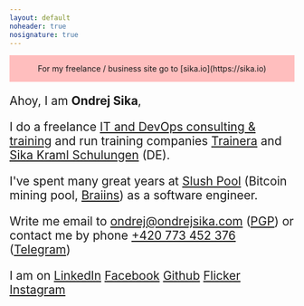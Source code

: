```yaml
---
layout: default
noheader: true
nosignature: true
---
```


<p style="background: #ffbebe; padding: 15px; text-align: center;" markdown="1">For my freelance / business site go to [sika.io](https://sika.io)</p>

<div style="font-size: 1.5em" markdown="1">

Ahoy, I am **Ondrej Sika**,

I do a freelance [IT and DevOps consulting & training](https://sika.io) and run training companies [Trainera](https://trainera.io) and [Sika Kraml Schulungen](https://sika-kraml.de) (DE).

I've spent many great years at [Slush Pool](https://slushpool.com) (Bitcoin mining pool, [Braiins](https://braiins.com)) as a software engineer.

Write me email to <ondrej@ondrejsika.com> ([PGP](/ondrej/pgp.html)) or contact me by phone [+420 773 452 376](tel:+420773452376) ([Telegram](https://t.me/ondrejsika))

I am on
[LinkedIn](https://www.linkedin.com/in/ondrejsika/)
[Facebook](https://facebook.com/ondrejsika)
[Github](https://github.com/ondrejsika)
[Flicker](https://www.flickr.com/photos/ondrejsika/albums)
[Instagram](https://instagram.com/ondrejsika)

</div>

<!-- Kato, zustanes naveky v nasich srdcich. O.</div> -->
